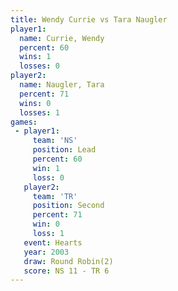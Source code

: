 ```yaml
---
title: Wendy Currie vs Tara Naugler
player1:             
  name: Currie, Wendy
  percent: 60        
  wins: 1            
  losses: 0          
player2:             
  name: Naugler, Tara
  percent: 71        
  wins: 0            
  losses: 1          
games:
 - player1:        
     team: 'NS'    
     position: Lead
     percent: 60   
     win: 1        
     loss: 0       
   player2:          
     team: 'TR'      
     position: Second
     percent: 71     
     win: 0          
     loss: 1         
   event: Hearts       
   year: 2003          
   draw: Round Robin(2)
   score: NS 11 - TR 6 
---
```


